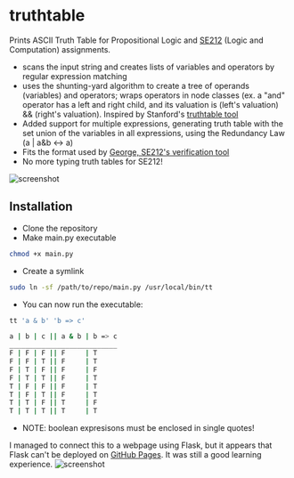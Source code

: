 # truthtable
Prints ASCII Truth Table for Propositional Logic and [SE212](https://www.student.cs.uwaterloo.ca/~se212/index.html) (Logic and Computation) assignments.

- scans the input string and creates lists of variables and operators by regular expression matching
- uses the shunting-yard algorithm to create a tree of operands (variables) and operators; wraps operators in node classes (ex. a "and" operator has a left and right child, and its valuation is (left's valuation) && (right's valuation). Inspired by Stanford's [truthtable tool](https://web.stanford.edu/class/cs103/tools/truth-table-tool/) 
- Added support for multiple expressions, generating truth table with the set union of the variables in all expressions, using the Redundancy Law (a | a&b <-> a)
- Fits the format used by [George, SE212's verification tool](https://www.student.cs.uwaterloo.ca/~se212/george/ask-george/)
- No more typing truth tables for SE212!

![screenshot](https://raw.githubusercontent.com/cindywang328/truthtable/master/Screen%20Shot%202019-09-22%20at%2012.32.01%20AM.png)

## Installation
* Clone the repository
* Make main.py executable
```bash
chmod +x main.py
```
* Create a symlink
```bash
sudo ln -sf /path/to/repo/main.py /usr/local/bin/tt
```
* You can now run the executable:
```bash
tt 'a & b' 'b => c'

a | b | c || a & b | b => c
___________________________
F | F | F || F     | T
F | F | T || F     | T
F | T | F || F     | F
F | T | T || F     | T
T | F | F || F     | T
T | F | T || F     | T
T | T | F || T     | F
T | T | T || T     | T
```
* NOTE: boolean expresisons must be enclosed in single quotes!

I managed to connect this to a webpage using Flask, but it appears that Flask can't be deployed on [GitHub Pages](https://stackoverflow.com/questions/23807039/flask-app-on-github-pages). It was still a good learning experience. 
![screenshot](https://raw.githubusercontent.com/cindywang328/truthtable/master/Screen%20Shot%202019-09-22%20at%203.04.27%20AM.png)
